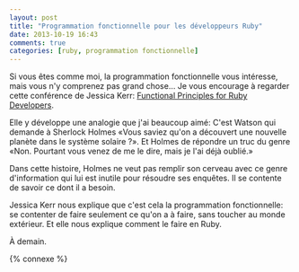 ```yaml
---
layout: post
title: "Programmation fonctionnelle pour les développeurs Ruby"
date: 2013-10-19 16:43
comments: true
categories: [ruby, programmation fonctionnelle]
---
```


Si vous êtes comme moi, la programmation fonctionnelle vous intéresse,
mais vous n'y comprenez pas grand chose…
Je vous encourage à regarder cette conférence de Jessica Kerr:
[Functional Principles for Ruby Developers](http://vimeo.com/75181845).

<!-- more -->

Elle y développe une analogie que j'ai beaucoup aimé: C'est Watson qui
demande
à Sherlock Holmes «Vous saviez qu'on a découvert une nouvelle planète dans
le système solaire ?». Et Holmes de répondre un truc du genre «Non. Pourtant
vous venez de me le dire, mais je l'ai déjà oublié.»

Dans cette histoire, Holmes ne veut pas remplir son cerveau avec ce genre
d'information qui lui est inutile pour résoudre ses enquêtes. Il se contente
de savoir ce dont il a besoin.

Jessica Kerr nous explique que c'est cela la programmation fonctionnelle:
se contenter de faire seulement ce qu'on a à faire, sans toucher au monde
extérieur. Et elle nous explique comment le faire en Ruby.

À demain.

{% connexe %}


